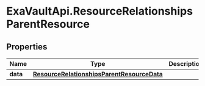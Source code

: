 # ExaVaultApi.ResourceRelationshipsParentResource

## Properties
Name | Type | Description | Notes
------------ | ------------- | ------------- | -------------
**data** | [**ResourceRelationshipsParentResourceData**](ResourceRelationshipsParentResourceData.md) |  | [optional] 
